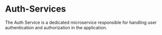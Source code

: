 # Auth-Services
The Auth Service is a dedicated microservice responsible for handling user authentication and authorization in the application.
